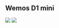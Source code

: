 ## Wemos D1 mini    
![](https://github.com/luc-github/ESP3D/blob/master/images/D1_mini/FB_IMG_1510306696875.jpg)
![](https://github.com/luc-github/ESP3D/blob/master/images/D1_mini/20171111_215253.jpg)